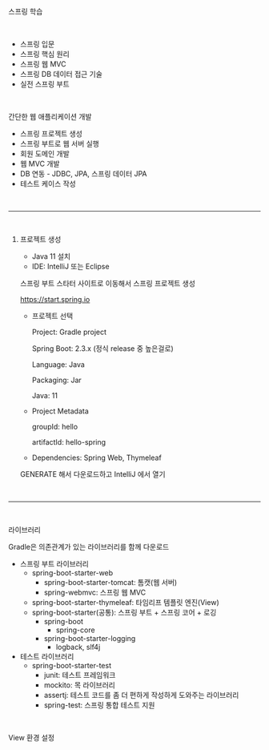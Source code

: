 <br />

스프링 학습

<br />

* 스프링 입문
* 스프링 핵심 원리
* 스프링 웹 MVC
* 스프링 DB 데이터 접근 기술
* 실전 스프링 부트

<br />

간단한 웹 애플리케이션 개발

* 스프링 프로젝트 생성
* 스프링 부트로 웹 서버 실행
* 회원 도메인 개발
* 웹 MVC 개발
* DB 연동 - JDBC, JPA, 스프링 데이터 JPA
* 테스트 케이스 작성

<br />

---

<br />

1. 프로젝트 생성

   * Java 11 설치
   * IDE: IntelliJ 또는 Eclipse

   스프링 부트 스타터 사이트로 이동해서 스프링 프로젝트 생성

   https://start.spring.io

   * 프로젝트 선택

     Project: Gradle project

     Spring Boot: 2.3.x (정식 release 중 높은걸로)

     Language: Java

     Packaging: Jar

     Java: 11

   * Project Metadata

     groupId: hello

     artifactId: hello-spring

   * Dependencies: Spring Web, Thymeleaf

   GENERATE 해서 다운로드하고 IntelliJ 에서 열기

<br />

---

<br />

라이브러리

Gradle은 의존관계가 있는 라이브러리를 함께 다운로드

* 스프링 부트 라이브러리
  * spring-boot-starter-web
    * spring-boot-starter-tomcat: 톰캣(웹 서버)
    * spring-webmvc: 스프링 웹 MVC
  * spring-boot-starter-thymeleaf: 타임리프 템플릿 엔진(View)
  * spring-boot-starter(공통): 스프링 부트 + 스프링 코어 + 로깅
    * spring-boot
      * spring-core
    * spring-boot-starter-logging
      * logback, slf4j
* 테스트 라이브러리
  * spring-boot-starter-test
    * junit: 테스트 프레임워크
    * mockito: 목 라이브러리
    * assertj: 테스트 코드를 좀 더 편하게 작성하게 도와주는 라이브러리
    * spring-test: 스프링 통합 테스트 지원

<br />

View 환경 설정

<br />
